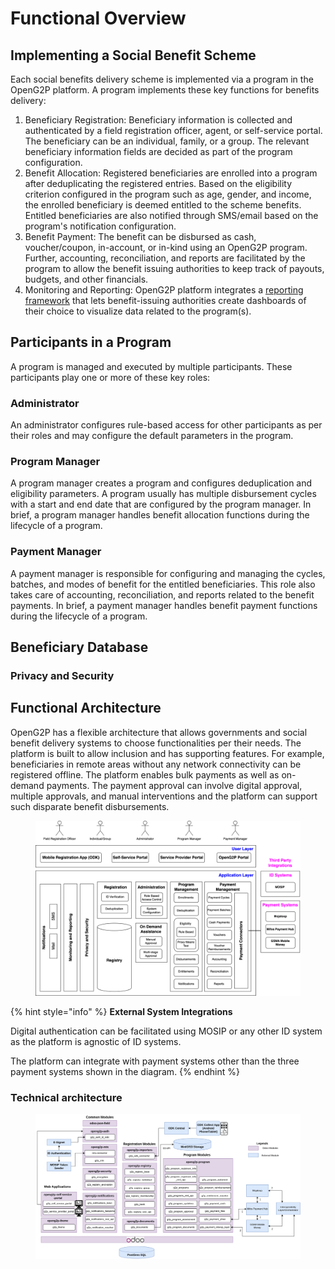 # Functional Overview

## Implementing a Social Benefit Scheme

Each social benefits delivery scheme is implemented via a program in the OpenG2P platform. A program implements these key functions for benefits delivery:

1. Beneficiary Registration: Beneficiary information is collected and authenticated by a field registration officer, agent, or self-service portal. The beneficiary can be an individual, family, or a group. The relevant beneficiary information fields are decided as part of the program configuration.&#x20;
2. Benefit Allocation: Registered beneficiaries are enrolled into a program after deduplicating the registered entries. Based on the eligibility criterion configured in the program such as age, gender, and income, the enrolled beneficiary is deemed entitled to the scheme benefits. Entitled beneficiaries are also notified through SMS/email based on the program's notification configuration.
3. Benefit Payment: The benefit can be disbursed as cash, voucher/coupon, in-account, or in-kind using an OpenG2P program. Further, accounting, reconciliation, and reports are facilitated by the program to allow the benefit issuing authorities to keep track of payouts, budgets, and other financials.
4. Monitoring and Reporting: OpenG2P platform integrates a [reporting framework](https://github.com/mosip/reporting) that lets benefit-issuing authorities create dashboards of their choice to visualize data related to the program(s).&#x20;

## Participants in a Program

A program is managed and executed by multiple participants. These participants play one or more of these key roles:

### Administrator

An administrator configures rule-based access for other participants as per their roles and may configure the default parameters in the program.

### Program Manager

A program manager creates a program and configures deduplication and eligibility parameters. A program usually has multiple disbursement cycles with a start and end date that are configured by the program manager. In brief, a program manager handles benefit allocation functions during the lifecycle of a program.

### Payment Manager

A payment manager is responsible for configuring and managing the cycles, batches, and modes of benefit for the entitled beneficiaries. This role also takes care of accounting, reconciliation, and reports related to the benefit payments. In brief, a payment manager handles benefit payment functions during the lifecycle of a program.

## Beneficiary Database

### Privacy and Security

## Functional Architecture

OpenG2P has a flexible architecture that allows governments and social benefit delivery systems to choose functionalities per their needs. The platform is built to allow inclusion and has supporting features. For example, beneficiaries in remote areas without any network connectivity can be registered offline. The platform enables bulk payments as well as on-demand payments. The payment approval can involve digital approval, multiple approvals, and manual interventions and the platform can support such disparate benefit disbursements.



<figure><img src="../.gitbook/assets/image.png" alt=""><figcaption></figcaption></figure>

{% hint style="info" %}
**External System Integrations**

Digital authentication can be facilitated using MOSIP or any other ID system as the platform is agnostic of ID systems.&#x20;

The platform can integrate with payment systems other than the three payment systems shown in the diagram. &#x20;
{% endhint %}

### Technical architecture <a href="#technical-architecture" id="technical-architecture"></a>

<figure><img src="../.gitbook/assets/image (2) (1).png" alt=""><figcaption></figcaption></figure>

